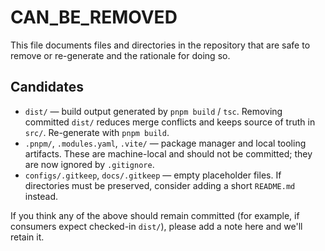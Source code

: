 # CAN_BE_REMOVED

This file documents files and directories in the repository that are safe to remove or re-generate and the rationale for doing so.

## Candidates

- `dist/` — build output generated by `pnpm build` / `tsc`. Removing committed `dist/` reduces merge conflicts and keeps source of truth in `src/`. Re-generate with `pnpm build`.
- `.pnpm/`, `.modules.yaml`, `.vite/` — package manager and local tooling artifacts. These are machine-local and should not be committed; they are now ignored by `.gitignore`.
- `configs/.gitkeep`, `docs/.gitkeep` — empty placeholder files. If directories must be preserved, consider adding a short `README.md` instead.

If you think any of the above should remain committed (for example, if consumers expect checked-in `dist/`), please add a note here and we'll retain it.
